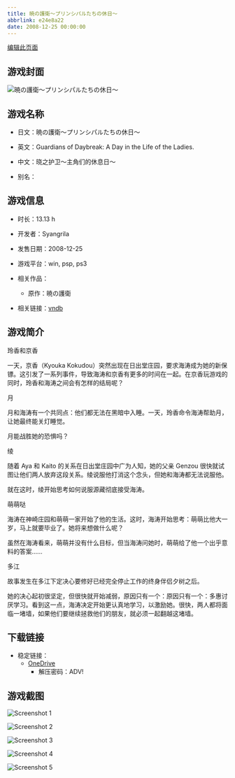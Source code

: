 ```yaml
---
title: 暁の護衛～プリンシパルたちの休日～
abbrlink: e24e8a22
date: 2008-12-25 00:00:00
---
```

[编辑此页面](https://github.com/ACG-3/ADV3-source/blob/main/source/_posts/games/%E6%9A%81%E3%81%AE%E8%AD%B7%E8%A1%9B%EF%BD%9E%E3%83%97%E3%83%AA%E3%83%B3%E3%82%B7%E3%83%91%E3%83%AB%E3%81%9F%E3%81%A1%E3%81%AE%E4%BC%91%E6%97%A5%EF%BD%9E.md)

## 游戏封面

![暁の護衛～プリンシパルたちの休日～](https://pan.timero.xyz/d/onedrive/img_lib_001/%E6%9A%81%E3%81%AE%E8%AD%B7%E8%A1%9B%EF%BD%9E%E3%83%97%E3%83%AA%E3%83%B3%E3%82%B7%E3%83%91%E3%83%AB%E3%81%9F%E3%81%A1%E3%81%AE%E4%BC%91%E6%97%A5%EF%BD%9E_cover.avif)


## 游戏名称

- 日文：暁の護衛～プリンシパルたちの休日～
- 英文：Guardians of Daybreak: A Day in the Life of the Ladies.
- 中文：晓之护卫～主角们的休息日～

- 别名：


## 游戏信息

- 时长：13.13 h
- 开发者：Syangrila
- 发售日期：2008-12-25
- 游戏平台：win, psp, ps3
- 相关作品：
   - 原作：暁の護衛

- 相关链接：[vndb](https://vndb.org/v1307)


## 游戏简介

玲香和京香

一天，京香（Kyouka Kokudou）突然出现在日出堂庄园，要求海涛成为她的新保镖。这引发了一系列事件，导致海涛和京香有更多的时间在一起。在京香玩游戏的同时，玲香和海涛之间会有怎样的结局呢？


月

月和海涛有一个共同点：他们都无法在黑暗中入睡。一天，玲香命令海涛帮助月，让她最终能关灯睡觉。

月能战胜她的恐惧吗？


绫

随着 Aya 和 Kaito 的关系在日出堂庄园中广为人知，她的父亲 Genzou 很快就试图让他们两人放弃这段关系。绫说服他打消这个念头，但她和海涛都无法说服他。

就在这时，绫开始思考如何说服源藏彻底接受海涛。


萌萌哒

海涛在神崎庄园和萌萌一家开始了他的生活。这时，海涛开始思考：萌萌比他大一岁，马上就要毕业了。她将来想做什么呢？

虽然在海涛看来，萌萌并没有什么目标，但当海涛问她时，萌萌给了他一个出乎意料的答案......


多江

故事发生在多江下定决心要修好已经完全停止工作的终身伴侣夕树之后。

她的决心起初很坚定，但很快就开始减弱，原因只有一个：原因只有一个：多惠讨厌学习。看到这一点，海涛决定开始更认真地学习，以激励她。很快，两人都将面临一堵墙，如果他们要继续拯救他们的朋友，就必须一起翻越这堵墙。




## 下载链接

- 稳定链接：
    - [OneDrive](https://pan.timero.xyz/onedrive/adv_lib_001/%E6%9A%81%E3%81%AE%E8%AD%B7%E8%A1%9B%EF%BD%9E%E3%83%97%E3%83%AA%E3%83%B3%E3%82%B7%E3%83%91%E3%83%AB%E3%81%9F%E3%81%A1%E3%81%AE%E4%BC%91%E6%97%A5%EF%BD%9E)
        - 解压密码：ADV!



## 游戏截图


![Screenshot 1](https://pan.timero.xyz/d/onedrive/img_lib_001/%E6%9A%81%E3%81%AE%E8%AD%B7%E8%A1%9B%EF%BD%9E%E3%83%97%E3%83%AA%E3%83%B3%E3%82%B7%E3%83%91%E3%83%AB%E3%81%9F%E3%81%A1%E3%81%AE%E4%BC%91%E6%97%A5%EF%BD%9E_Screenshot_1.avif)

![Screenshot 2](https://pan.timero.xyz/d/onedrive/img_lib_001/%E6%9A%81%E3%81%AE%E8%AD%B7%E8%A1%9B%EF%BD%9E%E3%83%97%E3%83%AA%E3%83%B3%E3%82%B7%E3%83%91%E3%83%AB%E3%81%9F%E3%81%A1%E3%81%AE%E4%BC%91%E6%97%A5%EF%BD%9E_Screenshot_2.avif)

![Screenshot 3](https://pan.timero.xyz/d/onedrive/img_lib_001/%E6%9A%81%E3%81%AE%E8%AD%B7%E8%A1%9B%EF%BD%9E%E3%83%97%E3%83%AA%E3%83%B3%E3%82%B7%E3%83%91%E3%83%AB%E3%81%9F%E3%81%A1%E3%81%AE%E4%BC%91%E6%97%A5%EF%BD%9E_Screenshot_3.avif)

![Screenshot 4](https://pan.timero.xyz/d/onedrive/img_lib_001/%E6%9A%81%E3%81%AE%E8%AD%B7%E8%A1%9B%EF%BD%9E%E3%83%97%E3%83%AA%E3%83%B3%E3%82%B7%E3%83%91%E3%83%AB%E3%81%9F%E3%81%A1%E3%81%AE%E4%BC%91%E6%97%A5%EF%BD%9E_Screenshot_4.avif)

![Screenshot 5](https://pan.timero.xyz/d/onedrive/img_lib_001/%E6%9A%81%E3%81%AE%E8%AD%B7%E8%A1%9B%EF%BD%9E%E3%83%97%E3%83%AA%E3%83%B3%E3%82%B7%E3%83%91%E3%83%AB%E3%81%9F%E3%81%A1%E3%81%AE%E4%BC%91%E6%97%A5%EF%BD%9E_Screenshot_5.avif)

